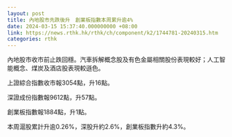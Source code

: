 ```yaml
---
layout: post
title: 內地股市先跌後升　創業板指數本周累升逾4%
date: 2024-03-15 15:37:40.000000000 +08:00
link: https://news.rthk.hk/rthk/ch/component/k2/1744781-20240315.htm
categories: rthk
---
```


內地股市收市前止跌回穩。汽車拆解概念股及有色金屬相關股份表現較好；人工智能概念、煤炭及酒店股表現較遜色。

上證綜合指數收市報3054點，升16點。

深證成份指數報9612點，升57點。

創業板指數報1884點，升1點。

本周滬股累計升逾0.26%，深股升約2.6%，創業板指數升約4.3%。
